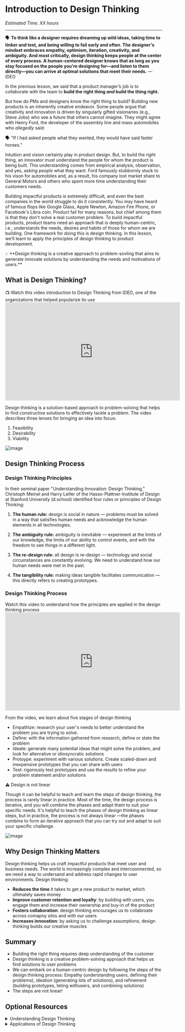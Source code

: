 # Introduction to Design Thinking

*Estimated Time: XX hours*

---

<aside>
  
  🗣 **To think like a designer requires dreaming up wild ideas, taking time to tinker and test, and being willing to fail early and often. The designer's mindset embraces empathy, optimism, iteration, creativity, and ambiguity. And most critically, design thinking keeps people at the center of every process. A human-centered designer knows that as long as you stay focused on the people you're designing for—and listen to them directly—you can arrive at optimal solutions that meet their needs.** — IDEO
  
</aside>

In the previous lesson, we said that a product manager’s job is to collaborate with the team to **build the right thing _and_ build the thing right.** 

But how do PMs and designers know the right thing to build? Building new products is an inherently creative endeavor. Some people argue that creativity and innovation is driven by singularly gifted visionaries (e.g., Steve Jobs) who see a future that others cannot imagine. They might agree with Henry Ford, the developer of the assembly line and mass automobiles who _allegedly_ said: 

<aside> 🗣 “If I had asked people what they wanted, they would have said faster horses.”</aside>

Intuition and vision certainly play in product design. But, to build the _right_ thing, an innovator must understand the people for whom the product is being built. This understanding comes from empirical analysis, observation, and yes, _asking people_ what they want. Ford famously stubbornly stuck to his vison for automobiles and, as a result, his company lost market share to General Motors and others who spent more time understanding their customers needs.


Building impactful products is extremely difficult, and even the best companies in the world struggle to do it consistently. You may have heard of famous flops like Google Glass, Apple Newton, Amazon Fire Phone, or Facebook's Libra coin. Product fail for many reasons, but chief among them is that they don't solve a real customer problem. To build impactful products, product teams need an approach that is deeply human-centric, i.e., understands the needs, desires and habits of those for whom we are building. One framework for doing this is design thinking. In this lesson, we’ll learn to apply the principles of design thinking to product development. 

<aside> 💡 **Design thinking is a creative approach to problem-sovling that aims to generate innovate solutions by understanding the needs and motivations of users.**
  </aside>


## What is Design Thinking?


<aside>
📺 Watch this video introduction to Design Thinking from IDEO, one of the organizations that helped popularize its use
</aside>

<div style="position: relative; padding-bottom: 56.25%; height: 0;"><iframe width="560" height="315" src="https://www.youtube.com/embed/QWdgcpAHRlM" title="YouTube video player" frameborder="0" allow="accelerometer; autoplay; clipboard-write; encrypted-media; gyroscope; picture-in-picture" allowfullscreen></iframe>

  
Design thinking is a solution-based approach to problem-solving that helps to find constructive solutions to effectively tackle a problem. The video describes three lenses for bringing an idea into focus:
  1. Feasibility
  2. Desirability
  3. Viability 
  
![image](https://user-images.githubusercontent.com/1774663/199945030-ee12c8f5-d5ae-4a9b-a6c6-b2a01a647a78.png)

  

## Design Thinking Process

### Design Thinking Principles

In their seminal paper "Understanding Innovation: Design Thinking," Christoph Meinel and Harry Leifer of the Hasso-Plattner-Institute of Design at Stanford University (d.school) identified four rules or principles of Design Thinking: 

1. **The human rule:** design is social in nature — problems must be solved in a way that satisfies human needs and acknowledge the human elements in all technologies.

2. **The ambiguity rule:** ambiguity is inevitable — experiment at the limits of our knowledge, the limits of our ability to control events, and with the freedom to see things in a different light.

3. **The re-design rule:** all design is re-design — technology and social circumstances are constantly evolving. We need to understand how our human needs were met in the past. 

4. **The tangibility rule:** making ideas tangible facilitates communication — this directly refers to creating prototypes.



### Design Thinking Process


<aside> Watch this video to understand how the principles are applied in the design thinking process</aside>
<iframe width="560" height="315" src="https://www.youtube.com/embed/-ySx-S5FcCI" title="YouTube video player" frameborder="0" allow="accelerometer; autoplay; clipboard-write; encrypted-media; gyroscope; picture-in-picture" allowfullscreen></iframe>



From the video, we learn about five stages of design thinking
- Empathize: research your user's needs to better understand the problem you are trying to solve. 
- Define: with the information gathered from research, define or state the problem
- Ideate: generate many potential ideas that might solve the problem, and look for altenrative or idiosyncratic solutions
- Protoype: experiment with various solutions. Create scaled-down and inexpensive prototypes that you can share with users
- Test: rigorously test prototypes and use the results to refine your problem statement and/or solutions

<aside>
⚠️ Design is not linear 
</aside>

Though it can be helpful to teach and learn the steps of design thinking, the process is rarely linear in practice. Most of the time, the design process is iterative, and you will combine the phases and adapt them to suit your specific needs. It's helpful to teach the phases of design thinking as linear steps, but in practice, the process is not always linear —the phases combine to form an iterative approach that you can try out and adapt to suit your specific challenge.

![image](https://user-images.githubusercontent.com/1774663/200111667-07031216-cb30-4561-8d37-979e73243b50.png)




## Why Design Thinking Matters
Design thinking helps us craft impactful products that meet user and business needs. The world is increasingly complex and intercoonnected, so we need a way to undersand and address rapid changes to user environments. Design thinking:

- **Reduces the time** it takes to get a new product to market, which ultimately saves money
- **Improve customer retention and loyalty**: by building with users, you engage them and increase their ownership and buy-in of the product
- **Fosters collaboration**: design thinking encourages us to collabroate across comapny silos and with our users
- **Increases innovation**: by asking us to challenge assumptions, design thinking builds our creative muscles

## Summary 
- Building the right thing requires deep understanding of the customer
- Design thinking is a creative problem-solving approach that helps us find solutions to user problems
- We can embark on a human-centric design by following the steps of the design thinking process: Empathy (understanding users, defining their problems), ideation (generating lots of solutions), and refinement (building prototypes, teting withusers, and combining solutions) 
- The steps are not linear! 

## Optional Resources

<details>
<summary>Understanding Design Thinking</summary>
  
- IDEO's [Design Kit](http://www.designkit.org/) is an excellent repository of Design Thinking tools and case studies. <br>
- [What Exactly is Design Thinking? A Comprehensive Beginner's Guide](https://careerfoundry.com/en/blog/ux-design/what-is-design-thinking-everything-you-need-to-know-to-get-started/), Career Foundry <br>
- Plattner, Meienel, Leifer [Design Thinking](https://hpi.de/fileadmin/user_upload/fachgebiete/meinel/papers/Book_Chapters/Front_Matter_-_Design_Thinking_Understand__Improve__Apply.pdf) <br>
</details>
<details>
<summary>Applications of Design Thinking</summary>

-[Creative Applications of Design Thinking](https://designthinking.ideo.com/new-applications)
</details>


